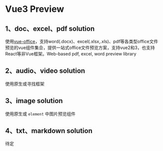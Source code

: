 # Vue3 Preview

## 1、doc、excel、pdf solution

使用[vue-office](https://github.com/501351981/vue-office?tab=readme-ov-file)，支持word(.docx)、excel(.xlsx,.xls)、pdf等各类型office文件预览的vue组件集合，提供一站式office文件预览方案，支持vue2和3，也支持React等非Vue框架。Web-based pdf, excel, word preview library

## 2、audio、video solution

使用原生或寻找框架

## 3、image solution

使用原生或 `element` 中图片预览组件

## 4、txt、markdown solution

待定

